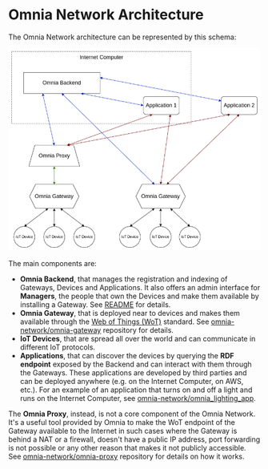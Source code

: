 # Omnia Network Architecture
The Omnia Network architecture can be represented by this schema:

![Omnia Network architecture](./images/architecture.png)

The main components are:
- **Omnia Backend**, that manages the registration and indexing of Gateways, Devices and Applications. It also offers an admin interface for **Managers**, the people that own the Devices and make them available by installing a Gateway. See [README](../README.md#structure) for details.
- **Omnia Gateway**, that is deployed near to devices and makes them available through the [Web of Things (WoT)](https://www.w3.org/WoT/) standard. See [omnia-network/omnia-gateway](https://github.com/omnia-network/omnia-gateway) repository for details.
- **IoT Devices**, that are spread all over the world and can communicate in different IoT protocols.
- **Applications**, that can discover the devices by querying the **RDF endpoint** exposed by the Backend and can interact with them through the Gateways. These applications are developed by third parties and can be deployed anywhere (e.g. on the Internet Computer, on AWS, etc.). For an example of an application that turns on and off a light and runs on the Internet Computer, see [omnia-network/omnia_lighting_app](https://github.com/omnia-network/omnia_lighting_app).

The **Omnia Proxy**, instead, is not a core component of the Omnia Network. It's a useful tool provided by Omnia to make the WoT endpoint of the Gateway available to the Internet in such cases where the Gateway is behind a NAT or a firewall, doesn't have a public IP address, port forwarding is not possible or any other reason that makes it not publicly accessible. See [omnia-network/omnia-proxy](https://github.com/omnia-network/omnia-proxy) repository for details on how it works.
